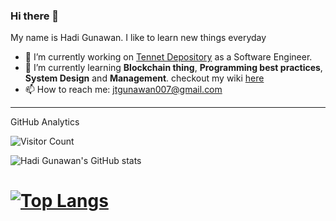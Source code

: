 ### Hi there 👋

My name is Hadi Gunawan. I like to learn new things everyday

- 🔭 I’m currently working on [Tennet Depository](https://tennet.id) as a Software Engineer.
- 🌱 I’m currently learning **Blockchain thing**, **Programming best practices**, **System Design** and **Management**. checkout my wiki [here](https://github.com/hadigun007/personal-wiki/blob/main/README.md)
- 📫 How to reach me: jtgunawan007@gmail.com


----
GitHub Analytics


![Visitor Count](https://hits.seeyoufarm.com/api/count/incr/badge.svg?url=https%3A%2F%2Fgithub.com%2Fhadigun007%2F&count_bg=%2379C83D&title_bg=%23555555&icon=github.svg&icon_color=%23E7E7E7&title=Profile+Views&edge_flat=false)


![Hadi Gunawan's GitHub stats](https://github-readme-stats.vercel.app/api?username=hadigun007\&rank_icon=github)


# [![Top Langs](https://github-readme-stats.vercel.app/api/top-langs/?username=hadigun007&layout=donut)](https://github.com/hadigun007/github-readme-stats)


